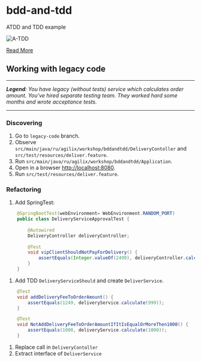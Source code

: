 # bdd-and-tdd
ATDD and TDD example


![A-TDD](https://dzone.com/storage/temp/7012527-atdd-workflow.jpg)

[Read More](https://dzone.com/articles/acceptance-test-driven-development-closing-the-com)


## Working with legacy code

---
_**Legend**: You have legacy (without tests) service which calculates order amount. You've hired separate testing team. 
They worked hard some months and wrote acceptance tests._

---

### Discovering
1. Go to ```legacy-code``` branch.
1. Observe ```src/main/java/ru/agilix/workshop/bddandtdd/DeliveryContoller``` and ```src/test/resources/deliver.feature```.
1. Run ```src/main/java/ru/agilix/workshop/bddandtdd/Application```.
1. Open in a browser [http://localhost:8080](http://localhost:8080).
1. Run ```src/test/resources/deliver.feature```.

### Refactoring
1. Add SpringTest:
```java
    @SpringBootTest(webEnvironment= WebEnvironment.RANDOM_PORT)
    public class DeliveryServiceApprovalTest {
    
        @Autowired
        DeliveryController deliveryController;
    
        @Test
        void vipClientShouldNotPayForDelivery() {
            assertEquals(Integer.valueOf(2499), deliveryController.calculate("VIP", 2499));
        }
    }
```
1. Add TDD ```DeliveryServiceShould``` and create ```DeliverService```.
```java
    @Test
    void addDeliveryFeeToOrderAmount() {
        assertEquals(1249, deliveryService.calculate(999));
    }

    @Test
    void NotAddDeliveryFeeToOrderAmountIfItIsEqualOrMoreThen1000() {
        assertEquals(1000, deliveryService.calculate(1000));
    }
```
1. Replace call in ```DeliveryContoller```
1. Extract interface of ```DeliverService```
